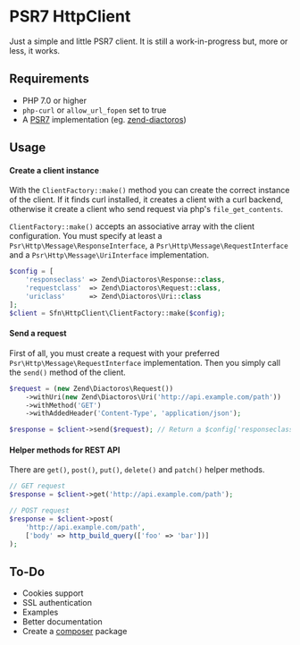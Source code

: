 # PSR7 HttpClient
Just a simple and little PSR7 client.
It is still a work-in-progress but, more or less, it works.

## Requirements
* PHP 7.0 or higher
* `php-curl` or `allow_url_fopen` set to true
* A [PSR7](http://www.php-fig.org/psr/psr-7/) implementation (eg. [zend-diactoros](https://github.com/zendframework/zend-diactoros))

## Usage
#### Create a client instance
With the `ClientFactory::make()` method you can create the correct instance
of the client. If it finds curl installed, it creates a client with a curl
backend, otherwise it create a client who send request via php's
`file_get_contents`.

`ClientFactory::make()` accepts an associative array with the client
configuration. You must specify at least a `Psr\Http\Message\ResponseInterface`,
a `Psr\Http\Message\RequestInterface` and a `Psr\Http\Message\UriInterface`
implementation.

```php
$config = [
    'responseclass' => Zend\Diactoros\Response::class,
    'requestclass'  => Zend\Diactoros\Request::class,
    'uriclass'      => Zend\Diactoros\Uri::class
];
$client = Sfn\HttpClient\ClientFactory::make($config);
```

#### Send a request
First of all, you must create a request with your preferred `Psr\Http\Message\RequestInterface` implementation. Then you simply call the
`send()` method of the client.
```php
$request = (new Zend\Diactoros\Request())
    ->withUri(new Zend\Diactoros\Uri('http://api.example.com/path'))
    ->withMethod('GET')
    ->withAddedHeader('Content-Type', 'application/json');

$response = $client->send($request); // Return a $config['responseclass'] object
```

#### Helper methods for REST API
There are `get()`, `post()`, `put()`, `delete()` and `patch()` helper methods.

```php
// GET request
$response = $client->get('http://api.example.com/path');

// POST request
$response = $client->post(
    'http://api.example.com/path',
    ['body' => http_build_query(['foo' => 'bar'])]
);
```


## To-Do
* Cookies support
* SSL authentication
* Examples
* Better documentation
* Create a [composer](https://getcomposer.org/) package
